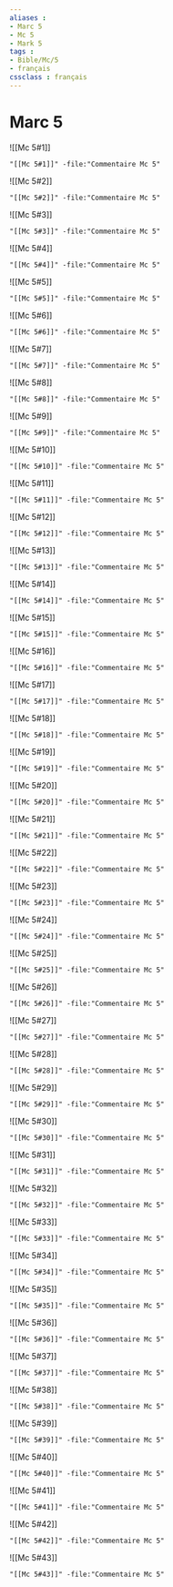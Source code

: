 ```yaml
---
aliases : 
- Marc 5
- Mc 5
- Mark 5
tags : 
- Bible/Mc/5
- français
cssclass : français
---
```


# Marc 5

![[Mc 5#1]]

```query
"[[Mc 5#1]]" -file:"Commentaire Mc 5"
```

![[Mc 5#2]]

```query
"[[Mc 5#2]]" -file:"Commentaire Mc 5"
```

![[Mc 5#3]]

```query
"[[Mc 5#3]]" -file:"Commentaire Mc 5"
```

![[Mc 5#4]]

```query
"[[Mc 5#4]]" -file:"Commentaire Mc 5"
```

![[Mc 5#5]]

```query
"[[Mc 5#5]]" -file:"Commentaire Mc 5"
```

![[Mc 5#6]]

```query
"[[Mc 5#6]]" -file:"Commentaire Mc 5"
```

![[Mc 5#7]]

```query
"[[Mc 5#7]]" -file:"Commentaire Mc 5"
```

![[Mc 5#8]]

```query
"[[Mc 5#8]]" -file:"Commentaire Mc 5"
```

![[Mc 5#9]]

```query
"[[Mc 5#9]]" -file:"Commentaire Mc 5"
```

![[Mc 5#10]]

```query
"[[Mc 5#10]]" -file:"Commentaire Mc 5"
```

![[Mc 5#11]]

```query
"[[Mc 5#11]]" -file:"Commentaire Mc 5"
```

![[Mc 5#12]]

```query
"[[Mc 5#12]]" -file:"Commentaire Mc 5"
```

![[Mc 5#13]]

```query
"[[Mc 5#13]]" -file:"Commentaire Mc 5"
```

![[Mc 5#14]]

```query
"[[Mc 5#14]]" -file:"Commentaire Mc 5"
```

![[Mc 5#15]]

```query
"[[Mc 5#15]]" -file:"Commentaire Mc 5"
```

![[Mc 5#16]]

```query
"[[Mc 5#16]]" -file:"Commentaire Mc 5"
```

![[Mc 5#17]]

```query
"[[Mc 5#17]]" -file:"Commentaire Mc 5"
```

![[Mc 5#18]]

```query
"[[Mc 5#18]]" -file:"Commentaire Mc 5"
```

![[Mc 5#19]]

```query
"[[Mc 5#19]]" -file:"Commentaire Mc 5"
```

![[Mc 5#20]]

```query
"[[Mc 5#20]]" -file:"Commentaire Mc 5"
```

![[Mc 5#21]]

```query
"[[Mc 5#21]]" -file:"Commentaire Mc 5"
```

![[Mc 5#22]]

```query
"[[Mc 5#22]]" -file:"Commentaire Mc 5"
```

![[Mc 5#23]]

```query
"[[Mc 5#23]]" -file:"Commentaire Mc 5"
```

![[Mc 5#24]]

```query
"[[Mc 5#24]]" -file:"Commentaire Mc 5"
```

![[Mc 5#25]]

```query
"[[Mc 5#25]]" -file:"Commentaire Mc 5"
```

![[Mc 5#26]]

```query
"[[Mc 5#26]]" -file:"Commentaire Mc 5"
```

![[Mc 5#27]]

```query
"[[Mc 5#27]]" -file:"Commentaire Mc 5"
```

![[Mc 5#28]]

```query
"[[Mc 5#28]]" -file:"Commentaire Mc 5"
```

![[Mc 5#29]]

```query
"[[Mc 5#29]]" -file:"Commentaire Mc 5"
```

![[Mc 5#30]]

```query
"[[Mc 5#30]]" -file:"Commentaire Mc 5"
```

![[Mc 5#31]]

```query
"[[Mc 5#31]]" -file:"Commentaire Mc 5"
```

![[Mc 5#32]]

```query
"[[Mc 5#32]]" -file:"Commentaire Mc 5"
```

![[Mc 5#33]]

```query
"[[Mc 5#33]]" -file:"Commentaire Mc 5"
```

![[Mc 5#34]]

```query
"[[Mc 5#34]]" -file:"Commentaire Mc 5"
```

![[Mc 5#35]]

```query
"[[Mc 5#35]]" -file:"Commentaire Mc 5"
```

![[Mc 5#36]]

```query
"[[Mc 5#36]]" -file:"Commentaire Mc 5"
```

![[Mc 5#37]]

```query
"[[Mc 5#37]]" -file:"Commentaire Mc 5"
```

![[Mc 5#38]]

```query
"[[Mc 5#38]]" -file:"Commentaire Mc 5"
```

![[Mc 5#39]]

```query
"[[Mc 5#39]]" -file:"Commentaire Mc 5"
```

![[Mc 5#40]]

```query
"[[Mc 5#40]]" -file:"Commentaire Mc 5"
```

![[Mc 5#41]]

```query
"[[Mc 5#41]]" -file:"Commentaire Mc 5"
```

![[Mc 5#42]]

```query
"[[Mc 5#42]]" -file:"Commentaire Mc 5"
```

![[Mc 5#43]]

```query
"[[Mc 5#43]]" -file:"Commentaire Mc 5"
```

